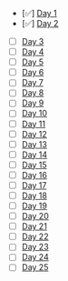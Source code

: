 - [✅] [Day 1](day1)
- [✅] [Day 2](day2)
- [ ] [Day 3](day3)
- [ ] [Day 4](day4)
- [ ] [Day 5](day5)
- [ ] [Day 6](day6)
- [ ] [Day 7](day7)
- [ ] [Day 8](day8)
- [ ] [Day 9](day9)
- [ ] [Day 10](day10)
- [ ] [Day 11](day11)
- [ ] [Day 12](day12)
- [ ] [Day 13](day13)
- [ ] [Day 14](day14)
- [ ] [Day 15](day15)
- [ ] [Day 16](day16)
- [ ] [Day 17](day17)
- [ ] [Day 18](day18)
- [ ] [Day 19](day19)
- [ ] [Day 20](day20)
- [ ] [Day 21](day21)
- [ ] [Day 22](day22)
- [ ] [Day 23](day23)
- [ ] [Day 24](day24)
- [ ] [Day 25](day25)
